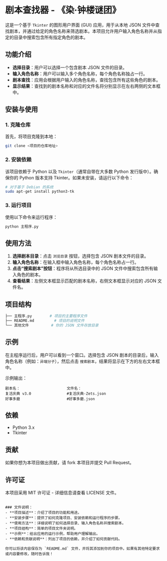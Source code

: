 # 剧本查找器 - 《染·钟楼谜团》

这是一个基于 `Tkinter` 的图形用户界面 (GUI) 应用，用于从本地 JSON 文件中查找剧本，并通过给定的角色名称来筛选剧本。本项目允许用户输入角色名称并从指定的目录中搜索包含所有指定角色的剧本。

## 功能介绍

- **选择目录**：用户可以选择一个包含剧本 JSON 文件的目录。
- **输入角色名称**：用户可以输入多个角色名称，每个角色名称独占一行。
- **剧本查找**：应用会根据用户输入的角色名称，查找包含所有这些角色的剧本。
- **显示结果**：查找到的剧本名称和对应的文件名将分别显示在左右两侧的文本框中。

## 安装与使用

### 1. 克隆仓库
首先，将项目克隆到本地：
```bash
git clone <项目的仓库地址>
```

### 2. 安装依赖
该项目依赖于 Python 以及 `Tkinter`（通常自带在大多数 Python 发行版中）。确保你的 Python 版本支持 Tkinter。如果未安装，请运行以下命令：
```bash
# 对于基于 Debian 的系统
sudo apt-get install python3-tk
```

### 3. 运行项目
使用以下命令来运行程序：
```bash
python 主程序.py
```

## 使用方法

1. **选择剧本目录**：点击 `浏览目录` 按钮，选择包含 JSON 剧本文件的目录。
2. **输入角色名称**：在输入框中输入角色名称，每个角色名称占一行。
3. **点击“搜索剧本”按钮**：程序将从所选目录中的 JSON 文件中搜索包含所有输入角色的剧本。
4. **查看结果**：左侧文本框显示匹配的剧本名称，右侧文本框显示对应的 JSON 文件名。

## 项目结构

```bash
├── 主程序.py        # 项目的主要程序文件
├── README.md         # 项目的说明文件
└── 其他文件          # 你的 JSON 文件存放目录
```

## 示例

在主程序运行后，用户可以看到一个窗口。选择包含 JSON 剧本的目录后，输入角色名称（例如：`异端分子`），然后点击 `搜索剧本`，结果将显示在下方的左右文本框中。

示例输出：
```
剧本名：                     文件名：
复活庆典 v3.0                #复活庆典-Zets.json
好事多磨                     #好事多磨.json
```

## 依赖

- Python 3.x
- Tkinter

## 贡献

如果你想为本项目做出贡献，请 fork 本项目并提交 Pull Request。

## 许可证

本项目采用 MIT 许可证 - 详细信息请查看 LICENSE 文件。
```

### 文件说明：
- **项目描述**：介绍了项目的功能和用途。
- **安装步骤**：提供了如何克隆项目、安装依赖和运行程序的步骤。
- **使用方法**：详细说明了如何选择目录、输入角色名称并搜索剧本。
- **项目结构**：简单的项目文件夹说明。
- **示例**：给出应用的运行示例，帮助用户理解输出。
- **依赖和贡献说明**：列出了项目的依赖，并介绍了如何贡献代码。

你可以将该内容保存为 `README.md` 文件，并将其添加到你的项目中。如果有其他特定要求或内容要修改，随时告诉我！
